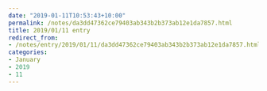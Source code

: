 ```yaml
---
date: "2019-01-11T10:53:43+10:00"
permalink: /notes/da3dd47362ce79403ab343b2b373ab12e1da7857.html
title: 2019/01/11 entry
redirect_from:
- /notes/entry/2019/01/11/da3dd47362ce79403ab343b2b373ab12e1da7857.html
categories:
- January
- 2019
- 11
---
```

